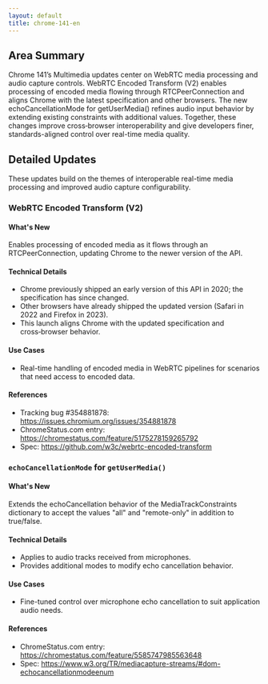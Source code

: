 ```yaml
---
layout: default
title: chrome-141-en
---
```


## Area Summary

Chrome 141’s Multimedia updates center on WebRTC media processing and audio capture controls. WebRTC Encoded Transform (V2) enables processing of encoded media flowing through RTCPeerConnection and aligns Chrome with the latest specification and other browsers. The new echoCancellationMode for getUserMedia() refines audio input behavior by extending existing constraints with additional values. Together, these changes improve cross‑browser interoperability and give developers finer, standards-aligned control over real-time media quality.

## Detailed Updates

These updates build on the themes of interoperable real-time media processing and improved audio capture configurability.

### WebRTC Encoded Transform (V2)

#### What's New
Enables processing of encoded media as it flows through an RTCPeerConnection, updating Chrome to the newer version of the API.

#### Technical Details
- Chrome previously shipped an early version of this API in 2020; the specification has since changed.
- Other browsers have already shipped the updated version (Safari in 2022 and Firefox in 2023).
- This launch aligns Chrome with the updated specification and cross‑browser behavior.

#### Use Cases
- Real-time handling of encoded media in WebRTC pipelines for scenarios that need access to encoded data.

#### References
- Tracking bug #354881878: https://issues.chromium.org/issues/354881878
- ChromeStatus.com entry: https://chromestatus.com/feature/5175278159265792
- Spec: https://github.com/w3c/webrtc-encoded-transform

### `echoCancellationMode` for `getUserMedia()`

#### What's New
Extends the echoCancellation behavior of the MediaTrackConstraints dictionary to accept the values "all" and "remote-only" in addition to true/false.

#### Technical Details
- Applies to audio tracks received from microphones.
- Provides additional modes to modify echo cancellation behavior.

#### Use Cases
- Fine-tuned control over microphone echo cancellation to suit application audio needs.

#### References
- ChromeStatus.com entry: https://chromestatus.com/feature/5585747985563648
- Spec: https://www.w3.org/TR/mediacapture-streams/#dom-echocancellationmodeenum
